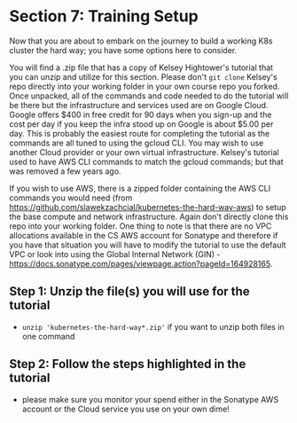 # Section 7: Training Setup

Now that you are about to embark on the journey to build a working K8s cluster the hard way; you have some options here to consider.

You will find a .zip file that has a copy of Kelsey Hightower's tutorial that you can unzip and utilize for this section.  Please don't `git clone` Kelsey's repo directly into your working folder in your own course repo you forked.  Once unpacked, all of the commands and code needed to do the tutorial will be there but the infrastructure and services used are on Google Cloud.  Google offers $400 in free credit for 90 days when you sign-up and the cost per day if you keep the infra stood up on Google is about $5.00 per day.  This is probably the easiest route for completing the tutorial as the commands are all tuned to using the gcloud CLI.  You may wish to use another Cloud provider or your own virtual infrastructure.  Kelsey's tutorial used to have AWS CLI commands to match the gcloud commands; but that was removed a few years ago.  

If you wish to use AWS, there is a zipped folder containing the AWS CLI commands you would need (from https://github.com/slawekzachcial/kubernetes-the-hard-way-aws) to setup the base compute and network infrastructure. Again don't directly clone this repo into your working folder.  One thing to note is that there are no VPC allocations available in the CS AWS account for Sonatype and therefore if you have that situation you will have to modify the tutorial to use the default VPC or look into using the Global Internal Network (GIN) - https://docs.sonatype.com/pages/viewpage.action?pageId=164928165.

## Step 1: Unzip the file(s) you will use for the tutorial
- `unzip 'kubernetes-the-hard-way*.zip'` if you want to unzip both files in one command

## Step 2: Follow the steps highlighted in the tutorial
- please make sure you monitor your spend either in the Sonatype AWS account or the Cloud service you use on your own dime!